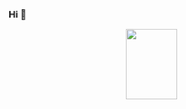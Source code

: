 ### Hi 👋
<div align=center><img width="90" height="125" src="https://vectr.com/tmp/bb9lCg6xzW/b2amco6jNM.svg?width=640&height=640&select=b2amco6jNMpage0"/></div>

